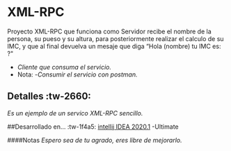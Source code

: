 # XML-RPC

Proyecto XML-RPC que funciona como Servidor 
recibe el nombre de la persona, su pueso y su altura, para posteriormente realizar el calculo de su IMC, y que al final devuelva un mesaje que diga “Hola (nombre) tu IMC es: ?"

  - _Cliente que consuma el servicio._
  - Nota: 
	-_Consumir el servicio con postman._

## Detalles :tw-2660:
*Es un ejemplo de un servico XML-RPC sencillo.*


##Desarrollado en... :tw-1f4a5:
[intellij IDEA 2020.1](https://www.jetbrains.com/idea/download/#section=windows) -Ultimate


####Notas
_Espero sea de tu agrado, eres libre de mejorarlo._
